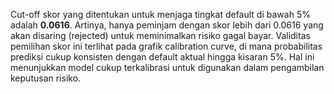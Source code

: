 Cut-off skor yang ditentukan untuk menjaga tingkat default di bawah 5% adalah **0.0616**. Artinya, hanya peminjam dengan skor lebih dari 0.0616 yang akan disaring (rejected) untuk meminimalkan risiko gagal bayar. Validitas pemilihan skor ini terlihat pada grafik calibration curve, di mana probabilitas prediksi cukup konsisten dengan default aktual hingga kisaran 5%. Hal ini menunjukkan model cukup terkalibrasi untuk digunakan dalam pengambilan keputusan risiko.
